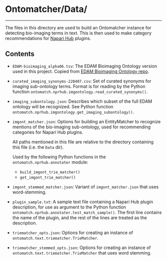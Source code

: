 # Ontomatcher/Data/
<hr>

The files in this directory are used to build an Ontomatcher instance for detecting bio-imaging terms in text. This is then used to make category recommendations for [Napari Hub](https://www.napari-hub.org) plugins. 


## Contents

* `EDAM-bioimaging_alpha06.tsv`: The EDAM Bioimaging Ontology version used in this project. Copied from [EDAM Bioimaging Ontology repo](https://github.com/edamontology/edam-bioimaging).

* `curated_imaging_synonyms-220407.csv`: Set of curated synonyms for imaging sub-ontology terms. Format is for reading by the Python function `ontomatch.nprhub.imgontology.read_curated_synonyms()`.

* `imaging_subontology.json`: Describes which subset of the full EDAM ontology will be recognized. See Python function `ontomatch.nprhub.imgontology.get_imaging_subontology()`.

* `imgont_matcher.json`: Options for building an EntityMatcher to recognize mentions of the bio-imaging sub-ontology, used for recommending categories for Napari Hub plugins. 

	All paths mentioned in this file are relative to the directory containing this file (i.e. the `Data` dir).

	Used by the following Python functions in the `ontomatch.nprhub.annotater` module:
	* `build_imgont_trie_matcher()`
	*  `get_imgont_trie_matcher()`

* `imgont_stemmed_matcher.json`: Variant of `imgont_matcher.json` that uses word-stemming.

* `plugin_sample.txt`: A sample text file containing a Napari Hub plugin description, for use as argument to the Python function `ontomatch.nprhub.annotater.test_match_sample()`. The first line contains the name of the plugin, and the rest of the lines are treated as the description.

* `triematcher_opts.json`: Options for creating an instance of `ontomatch.text.triematcher.TrieMatcher`.

* `triematcher_stemmed_opts.json`: Options for creating an instance of `ontomatch.text.triematcher.TrieMatcher` that uses word stemming.
